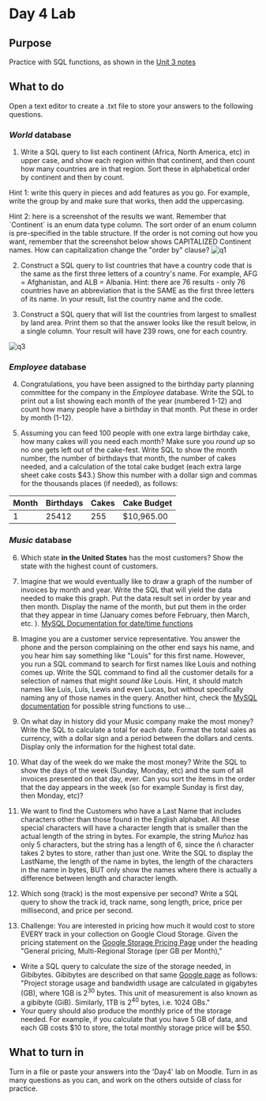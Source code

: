 # Day 4 Lab
## Purpose
Practice with SQL functions, as shown in the [Unit 3 notes](https://github.com/megansquire/CSC301Fall2018#unit-3-sql-functions-and-additional-commands)

## What to do
Open a text editor to create a .txt file to store your answers to the following questions.

### *World* database

1. Write a SQL query to list each continent (Africa, North America, etc) in upper case, and show each region within that continent, and then count how many countries are in that region. Sort these in alphabetical order by continent and then by count. 

Hint 1: write this query in pieces and add features as you go. For example, write the group by and make sure that works, then add the uppercasing.

Hint 2: here is a screenshot of the results we want. Remember that \`Continent\` is an enum data type column. The sort order of an enum column is pre-specified in the table structure. If the order is not coming out how you want, remember that the screenshot below shows CAPITALIZED Continent names. How can capitalization change the "order by" clause?
![q1](https://github.com/megansquire/CSC301Fall2018/blob/master/images/day4lab.0.png)

2. Construct a SQL query to list countries that have a country code that is the same as the first three letters of a country's name. For example, AFG = Afghanistan, and ALB = Albania. Hint: there are 76 results - only 76 countries have an abbreviation that is the SAME as the first three letters of its name. In your result, list the country name and the code.

3. Construct a SQL query that will list the countries from largest to smallest by land area. Print them so that the answer looks like the result below, in a single column. Your result will have 239 rows, one for each country.

![q3](https://github.com/megansquire/CSC301Fall2018/blob/master/images/day4lab.1.png)

### *Employee* database

4. Congratulations, you have been assigned to the birthday party planning committee for the company in the *Employee* database. Write the SQL to print out a list showing each month of the year (numbered 1-12) and count how many people have a birthday in that month. Put these in order by month (1-12).

5. Assuming you can feed 100 people with one extra large birthday cake, how many cakes will you need each month? Make sure you *round up* so no one gets left out of the cake-fest. Write SQL to show the month number, the number of birthdays that month, the number of cakes needed, and a calculation of the total cake budget (each extra large sheet cake costs $43.) Show this number with a dollar sign and commas for the thousands places (if needed), as follows:

| Month | Birthdays | Cakes | Cake Budget| 
|-------|-----------|-------|------------|
| 1 | 25412 | 255 | $10,965.00 |

### *Music* database

6. Which state **in the United States** has the most customers? Show the state with the highest count of customers.

7. Imagine that we would eventually like to draw a graph of the number of invoices by month and year. Write the SQL that will yield the data needed to make this graph. Put the data result set in order by year and then month. Display the name of the month, but put them in the order that they appear in time (January comes before February, then March, etc. ). [MySQL Documentation for date/time functions](https://dev.mysql.com/doc/refman/5.7/en/date-and-time-functions.html)

8. Imagine you are a customer service representative. You answer the phone and the person complaining on the other end says his name, and you hear him say something like "Louis" for this first name. However, you run a SQL command to search for first names like Louis and nothing comes up. Write the SQL command to find all the customer details for a selection of names that might *sound like* Louis. Hint, it should match names like Luis, Luís, Lewis and even Lucas, but without specifically naming any of those names in the query. Another hint, check the [MySQL documentation](https://dev.mysql.com/doc/refman/5.7/en/string-functions.html) for possible string functions to use...

9. On what day in history did your Music company make the most money? Write the SQL to calculate a total for each date. Format the total sales as currency, with a dollar sign and a period between the dollars and cents. Display only the information for the highest total date.

10. What day of the week do we make the most money? Write the SQL to show the days of the week (Sunday, Monday, etc) and the sum of all invoices presented on that day, ever. Can you sort the items in the order that the day appears in the week (so for example Sunday is first day, then Monday, etc)?

11. We want to find the Customers who have a Last Name that includes characters other than those found in the English alphabet. All these special characters will have a character length that is smaller than the actual length of the string in bytes. For example, the string Muñoz has only 5 characters, but the string has a length of 6, since the ñ character takes 2 bytes to store, rather than just one. Write the SQL to display the LastName, the length of the name in bytes, the length of the characters in the name in bytes, BUT only show the names where there is actually a difference between length and character length.

12. Which song (track) is the most expensive per second? Write a SQL query to show the track id, track name, song length, price, price per millisecond, and price per second.

13. Challenge: You are interested in pricing how much it would cost to store EVERY track in your collection on Google Cloud Storage. Given the pricing statement on the [Google Storage Pricing Page](https://cloud.google.com/storage/pricing) under the heading "General pricing, Multi-Regional Storage (per GB per Month)," 

* Write a SQL query to calculate the size of the storage needed, in Gibibytes. Gibibytes are described on that same [Google page](https://cloud.google.com/storage/pricing) as follows: "Project storage usage and bandwidth usage are calculated in gigabytes (GB), where 1GB is 2<sup>30</sup> bytes. This unit of measurement is also known as a gibibyte (GiB). Similarly, 1TB is 2<sup>40</sup> bytes, i.e. 1024 GBs." 
* Your query should also produce the monthly price of the storage needed. For example, if you calculate that you have 5 GB of data, and each GB costs $10 to store, the total monthly storage price will be $50.

## What to turn in
Turn in a file or paste your answers into the 'Day4' lab on Moodle. Turn in as many questions as you can, and work on the others outside of class for practice.
